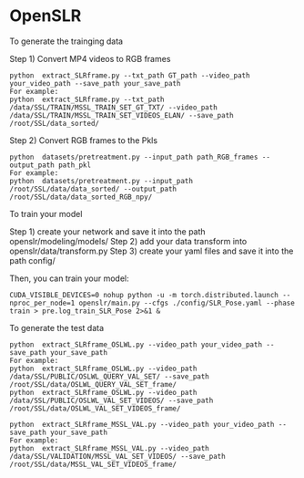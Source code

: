 # OpenSLR

To generate the trainging data

Step 1) Convert MP4 videos to RGB frames
```
python  extract_SLRframe.py --txt_path GT_path --video_path your_video_path --save_path your_save_path
For example:
python  extract_SLRframe.py --txt_path /data/SSL/TRAIN/MSSL_TRAIN_SET_GT_TXT/ --video_path /data/SSL/TRAIN/MSSL_TRAIN_SET_VIDEOS_ELAN/ --save_path /root/SSL/data_sorted/
```

Step 2) Convert RGB frames to the Pkls
```
python  datasets/pretreatment.py --input_path path_RGB_frames --output_path path_pkl
For example:
python  datasets/pretreatment.py --input_path /root/SSL/data/data_sorted/ --output_path /root/SSL/data/data_sorted_RGB_npy/
```

To train your model

Step 1) create your network and save it into the path openslr/modeling/models/
Step 2) add your data transform into openslr/data/transform.py
Step 3) create your yaml files and save it into the path config/

Then, you can train your model:
```
CUDA_VISIBLE_DEVICES=0 nohup python -u -m torch.distributed.launch --nproc_per_node=1 openslr/main.py --cfgs ./config/SLR_Pose.yaml --phase train > pre.log_train_SLR_Pose 2>&1 &
```


To generate the test data
```
python  extract_SLRframe_OSLWL.py --video_path your_video_path --save_path your_save_path
For example:
python  extract_SLRframe_OSLWL.py --video_path /data/SSL/PUBLIC/OSLWL_QUERY_VAL_SET/ --save_path /root/SSL/data/OSLWL_QUERY_VAL_SET_frame/
python  extract_SLRframe_OSLWL.py --video_path /data/SSL/PUBLIC/OSLWL_VAL_SET_VIDEOS/ --save_path /root/SSL/data/OSLWL_VAL_SET_VIDEOS_frame/
```
```
python  extract_SLRframe_MSSL_VAL.py --video_path your_video_path --save_path your_save_path
For example:
python  extract_SLRframe_MSSL_VAL.py --video_path /data/SSL/VALIDATION/MSSL_VAL_SET_VIDEOS/ --save_path /root/SSL/data/MSSL_VAL_SET_VIDEOS_frame/
```
